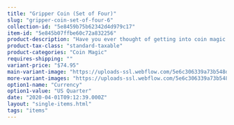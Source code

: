 ```yaml
---
title: "Gripper Coin (Set of Four)"
slug: "gripper-coin-set-of-four-6"
collection-id: "5e8459b75b62342d4d979c17"
item-id: "5e845b07ffbe60c72a832256"
product-description: "Have you ever thought of getting into coin magic but were put off by all the hard coin sleights that comes with it? Well, we have now solved that problem. Introducing the Gripper Coins. The Gripper Coins are a special, handmade coin that has a space-age silicone band embedded into the edge of the coin which prevents it from slipping in just about any palming position you decide to use. For the beginner coin workers, the Gripper Coins will enhance your learning process immensely when you are practicing your various palming moves. And for the seasoned professionals, the Gripper Coins will give you that sure-locking feel in any of your desired coin palms. The Gripper Coin comes in 6 different denominations, the U.S. quarter, the U.S. half dollar, the Euro 50 cent piece, the British 10 pence, the U.S. Eisenhower and the English penny."
product-tax-class: "standard-taxable"
product-categories: "Coin Magic"
requires-shipping: ""
variant-price: "$74.95"
main-variant-image: "https://uploads-ssl.webflow.com/5e6c306339a73b548db5c522/5e845b070eaddef4f3a01f31_5e6d61ade64d7d3c0dd10f80_rpr-gripper-coin-set-us-quarter-full-2.png"
more-variant-images: "https://uploads-ssl.webflow.com/5e6c306339a73b548db5c522/5e845b070eadde37daa01f32_5e6d61880f8bc3c936b129e2_rpr-gripper-coin-set-us-quarter-full.png"
option1-name: "Currency"
option1-value: "US Quarter"
date: "2020-04-01T09:12:39.000Z"
layout: "single-items.html"
tags: "items"
---
```



